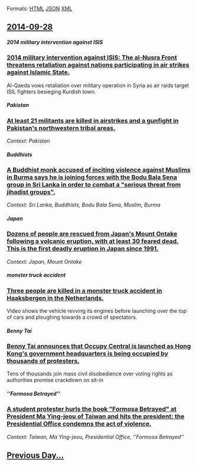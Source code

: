 
Formats: [HTML](2014/09/28/index.html)  [JSON](2014/09/28/index.json)  [XML](2014/09/28/index.xml)  

## [2014-09-28](/news/2014/09/28/index.md)

##### 2014 military intervention against ISIS
### [2014 military intervention against ISIS: The al-Nusra Front threatens retaliation against nations participating in air strikes against Islamic State. ](/news/2014/09/28/2014-military-intervention-against-isis-the-al-nusra-front-threatens-retaliation-against-nations-participating-in-air-strikes-against-islam.md)
Al-Qaeda vows retaliation over military operation in Syria as air raids target ISIL fighters besieging Kurdish town.

##### Pakistan
### [At least 21 militants are killed in airstrikes and a gunfight in Pakistan's northwestern tribal areas. ](/news/2014/09/28/at-least-21-militants-are-killed-in-airstrikes-and-a-gunfight-in-pakistan-s-northwestern-tribal-areas.md)
_Context: Pakistan_

##### Buddhists
### [A Buddhist monk accused of inciting violence against Muslims in Burma says he is joining forces with the Bodu Bala Sena group in Sri Lanka in order to combat a "serious threat from jihadist groups". ](/news/2014/09/28/a-buddhist-monk-accused-of-inciting-violence-against-muslims-in-burma-says-he-is-joining-forces-with-the-bodu-bala-sena-group-in-sri-lanka-i.md)
_Context: Sri Lanka, Buddhists, Bodu Bala Sena, Muslim, Burma_

##### Japan
### [Dozens of people are rescued from Japan's Mount Ontake following a volcanic eruption, with at least 30 feared dead. This is the first deadly eruption in Japan since 1991. ](/news/2014/09/28/dozens-of-people-are-rescued-from-japan-s-mount-ontake-following-a-volcanic-eruption-with-at-least-30-feared-dead-this-is-the-first-deadly.md)
_Context: Japan, Mount Ontake_

##### monster truck accident
### [Three people are killed in a monster truck accident in Haaksbergen in the Netherlands. ](/news/2014/09/28/three-people-are-killed-in-a-monster-truck-accident-in-haaksbergen-in-the-netherlands.md)
Video shows the vehicle revving its engines before launching over the top of cars and ploughing towards a crowd of spectators.

##### Benny Tai
### [Benny Tai announces that Occupy Central is launched as Hong Kong's government headquarters is being occupied by thousands of protesters. ](/news/2014/09/28/benny-tai-announces-that-occupy-central-is-launched-as-hong-kong-s-government-headquarters-is-being-occupied-by-thousands-of-protesters.md)
Tens of thousands join mass civil disobedience over voting rights as authorities promise crackdown on sit-in

##### ''Formosa Betrayed''
### [A student protester hurls the book "Formosa Betrayed" at President Ma Ying-jeou of Taiwan and hits the president; the Presidential Office condemns the act of violence. ](/news/2014/09/28/a-student-protester-hurls-the-book-formosa-betrayed-at-president-ma-ying-jeou-of-taiwan-and-hits-the-president-the-presidential-office-co.md)
_Context: Taiwan, Ma Ying-jeou, Presidential Office, ''Formosa Betrayed''_

## [Previous Day...](/news/2014/09/27/index.md)

